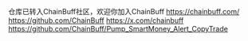 仓库已转入ChainBuff社区，欢迎你加入ChainBuff
https://chainbuff.com/
https://github.com/ChainBuff
https://x.com/chainbuff
https://github.com/ChainBuff/Pump_SmartMoney_Alert_CopyTrade
